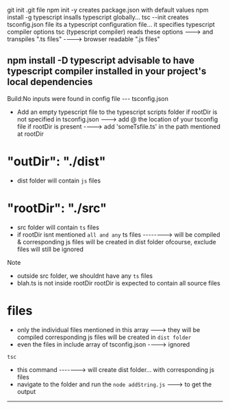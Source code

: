 git init
    .git file
npm init -y
    creates package.json with default values
npm install -g typescript
    insalls typescript globally...
tsc --init
    creates tsconfig.json file
    its a typescript configuration file... it specifies typescript compiler options
    tsc (typescript compiler) reads these options ---> and transpiles ".ts files" ----> browser readable ".js files"


npm install -D typescript
    advisable to have typescript compiler installed in your project's local dependencies
-----------------------------------------------------------------------------------------------------------------

Build:No inputs were found in config file --- tsconfig.json
- Add an empty typescript file to the typescript scripts folder
    if rootDir is not specified in tsconfig.json ---> add @ the location of your tsconfig file 
    if rootDir is present ----> add 'someTsfile.ts' in the path mentioned at rootDir

# "outDir": "./dist"
- dist folder will contain `js` files

# "rootDir": "./src"
- src folder will contain `ts` files
- if rootDir isnt mentioned `all and any` ts files --------> will be compiled & corresponding js files will be created in dist folder
    ofcourse, exclude files will still be ignored

Note
- outside src folder, we shouldnt have any `ts` files
- blah.ts is not inside rootDir
    rootDir is expected to contain all source files

# files
- only the individual files mentioned in this array ---> they will be compiled
    corresponding js files will be created in `dist folder`
- even the files in include array of tsconfig.json ----> ignored


`tsc`
- this command -------> will create dist folder... with corresponding js files
- navigate to the folder and run the `node addString.js`        ---> to get the output
-----------------------------------------------------------------------------------------------------------------